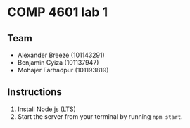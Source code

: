 # COMP 4601 lab 1

## Team

- Alexander Breeze (101143291)
- Benjamin Cyiza (101137947)
- Mohajer Farhadpur (101193819)

## Instructions

1. Install Node.js (LTS)
2. Start the server from your terminal by running `npm start`.
